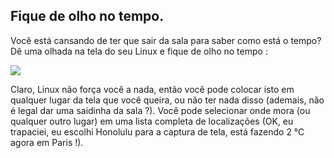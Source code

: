 <?php require("../../entete.php"); ?> <?php require("../../base.php"); ?>

<div id="corps">

<h2>Fique de olho no tempo.</h2>

<p>Você está cansando de ter que sair da sala para saber como está o 
tempo? Dê uma olhada na tela do seu Linux e fique de olho no tempo :</p>

<img src="Images/weather.png">

<p>Claro, Linux não força você a nada, então você pode colocar  isto em 
qualquer lugar da tela que você queira, ou não ter nada disso (ademais, 
não é legal dar uma saidinha da sala ?). Você pode selecionar onde mora 
(ou qualquer outro lugar) em uma lista completa de localizações (OK, eu 
trapaciei, eu escolhi Honolulu para a captura de tela, está fazendo 2 °C 
agora em Paris !).</p>

</div>


